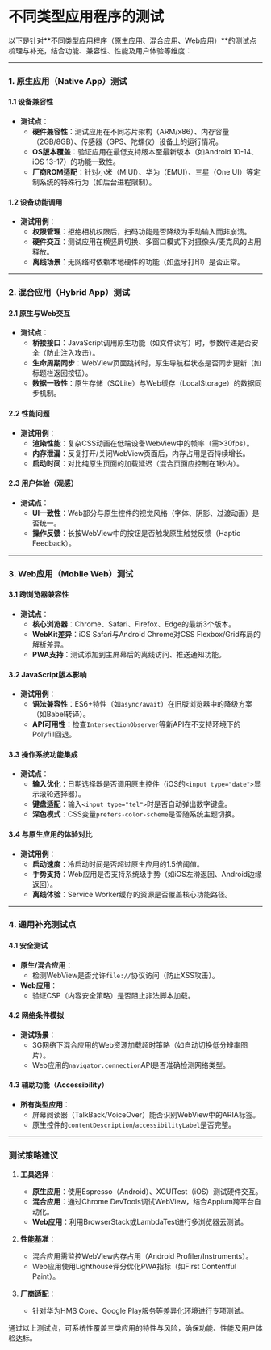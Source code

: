 # 不同类型应用程序的测试



以下是针对**不同类型应用程序（原生应用、混合应用、Web应用）**的测试点梳理与补充，结合功能、兼容性、性能及用户体验等维度：

---

### **1. 原生应用（Native App）测试**
#### **1.1 设备兼容性**
- **测试点**：
  - **硬件兼容性**：测试应用在不同芯片架构（ARM/x86）、内存容量（2GB/8GB）、传感器（GPS、陀螺仪）设备上的运行情况。
  - **OS版本覆盖**：验证应用在最低支持版本至最新版本（如Android 10-14、iOS 13-17）的功能一致性。
  - **厂商ROM适配**：针对小米（MIUI）、华为（EMUI）、三星（One UI）等定制系统的特殊行为（如后台进程限制）。

#### **1.2 设备功能调用**
- **测试用例**：
  - **权限管理**：拒绝相机权限后，扫码功能是否降级为手动输入而非崩溃。
  - **硬件交互**：测试应用在横竖屏切换、多窗口模式下对摄像头/麦克风的占用释放。
  - **离线场景**：无网络时依赖本地硬件的功能（如蓝牙打印）是否正常。

---

### **2. 混合应用（Hybrid App）测试**
#### **2.1 原生与Web交互**
- **测试点**：
  - **桥接接口**：JavaScript调用原生功能（如文件读写）时，参数传递是否安全（防止注入攻击）。
  - **生命周期同步**：WebView页面跳转时，原生导航栏状态是否同步更新（如标题栏返回按钮）。
  - **数据一致性**：原生存储（SQLite）与Web缓存（LocalStorage）的数据同步机制。

#### **2.2 性能问题**
- **测试用例**：
  - **渲染性能**：复杂CSS动画在低端设备WebView中的帧率（需>30fps）。
  - **内存泄漏**：反复打开/关闭WebView页面后，内存占用是否持续增长。
  - **启动时间**：对比纯原生页面的加载延迟（混合页面应控制在1秒内）。

#### **2.3 用户体验（观感）**
- **测试点**：
  - **UI一致性**：Web部分与原生控件的视觉风格（字体、阴影、过渡动画）是否统一。
  - **操作反馈**：长按WebView中的按钮是否触发原生触觉反馈（Haptic Feedback）。

---

### **3. Web应用（Mobile Web）测试**
#### **3.1 跨浏览器兼容性**
- **测试点**：
  - **核心浏览器**：Chrome、Safari、Firefox、Edge的最新3个版本。
  - **WebKit差异**：iOS Safari与Android Chrome对CSS Flexbox/Grid布局的解析差异。
  - **PWA支持**：测试添加到主屏幕后的离线访问、推送通知功能。

#### **3.2 JavaScript版本影响**
- **测试用例**：
  - **语法兼容性**：ES6+特性（如`async/await`）在旧版浏览器中的降级方案（如Babel转译）。
  - **API可用性**：检查`IntersectionObserver`等新API在不支持环境下的Polyfill回退。

#### **3.3 操作系统功能集成**
- **测试点**：
  - **输入优化**：日期选择器是否调用原生控件（iOS的`<input type="date">`显示滚轮选择器）。
  - **键盘适配**：输入`<input type="tel">`时是否自动弹出数字键盘。
  - **深色模式**：CSS变量`prefers-color-scheme`是否随系统主题切换。

#### **3.4 与原生应用的体验对比**
- **测试用例**：
  - **启动速度**：冷启动时间是否超过原生应用的1.5倍阈值。
  - **手势支持**：Web应用是否支持系统级手势（如iOS左滑返回、Android边缘返回）。
  - **离线体验**：Service Worker缓存的资源是否覆盖核心功能路径。

---

### **4. 通用补充测试点**
#### **4.1 安全测试**
- **原生/混合应用**：  
  - 检测WebView是否允许`file://`协议访问（防止XSS攻击）。  
- **Web应用**：  
  - 验证CSP（内容安全策略）是否阻止非法脚本加载。

#### **4.2 网络条件模拟**
- **测试场景**：  
  - 3G网络下混合应用的Web资源加载超时策略（如自动切换低分辨率图片）。  
  - Web应用的`navigator.connection`API是否准确检测网络类型。

#### **4.3 辅助功能（Accessibility）**
- **所有类型应用**：  
  - 屏幕阅读器（TalkBack/VoiceOver）能否识别WebView中的ARIA标签。  
  - 原生控件的`contentDescription`/`accessibilityLabel`是否完整。

---

### **测试策略建议**
1. **工具选择**：  
   - **原生应用**：使用Espresso（Android）、XCUITest（iOS）测试硬件交互。  
   - **混合应用**：通过Chrome DevTools调试WebView，结合Appium跨平台自动化。  
   - **Web应用**：利用BrowserStack或LambdaTest进行多浏览器云测试。  

2. **性能基准**：  
   - 混合应用需监控WebView内存占用（Android Profiler/Instruments）。  
   - Web应用使用Lighthouse评分优化PWA指标（如First Contentful Paint）。  

3. **厂商适配**：  
   - 针对华为HMS Core、Google Play服务等差异化环境进行专项测试。  

通过以上测试点，可系统性覆盖三类应用的特性与风险，确保功能、性能及用户体验达标。